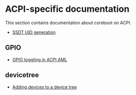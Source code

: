 # ACPI-specific documentation

This section contains documentation about coreboot on ACPI.

- [SSDT UID generation](uid.md)

## GPIO

- [GPIO toggling in ACPI AML](gpio.md)

## devicetree

- [Adding devices to a device tree](devicetree.md)
